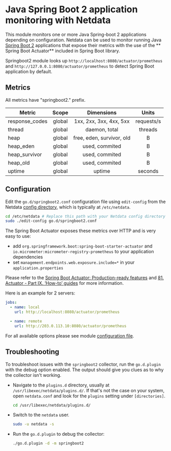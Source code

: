 <!--
title: "Java Spring Boot 2 application monitoring with Netdata"
description: "Monitor the health and performance of Spring Boot 2-compatible apps with zero configuration, per-second metric granularity, and interactive visualizations."
custom_edit_url: "https://github.com/netdata/go.d.plugin/edit/master/modules/springboot2/README.md"
sidebar_label: "Java Spring Boot 2 applications"
learn_status: "Published"
learn_topic_type: "References"
learn_rel_path: "Integrations/Monitoring/Apm"
-->

# Java Spring Boot 2 application monitoring with Netdata

This module monitors one or more Java Spring-boot 2 applications depending on configuration. Netdata can be used to
monitor running Java [Spring Boot 2](https://spring.io/) applications that expose their metrics with the use of the **
Spring Boot Actuator** included in Spring Boot library.

Springboot2 module looks up `http://localhost:8080/actuator/prometheus` and `http://127.0.0.1:8080/actuator/prometheus`
to detect Spring Boot application by default.

## Metrics

All metrics have "springboot2." prefix.

| Metric         | Scope  |        Dimensions         |   Units    |
|----------------|:------:|:-------------------------:|:----------:|
| response_codes | global |  1xx, 2xx, 3xx, 4xx, 5xx  | requests/s |
| thread         | global |       daemon, total       |  threads   |
| heap           | global | free, eden, survivor, old |     B      |
| heap_eden      | global |      used, commited       |     B      |
| heap_survivor  | global |      used, commited       |     B      |
| heap_old       | global |      used, commited       |     B      |
| uptime         | global |          uptime           |  seconds   |

## Configuration

Edit the `go.d/springboot2.conf` configuration file using `edit-config` from the
Netdata [config directory](https://learn.netdata.cloud/docs/configure/nodes), which is typically at `/etc/netdata`.

```bash
cd /etc/netdata # Replace this path with your Netdata config directory
sudo ./edit-config go.d/springboot2.conf
```

The Spring Boot Actuator exposes these metrics over HTTP and is very easy to use:

- add `org.springframework.boot:spring-boot-starter-actuator` and `io.micrometer:micrometer-registry-prometheus` to your
  application dependencies
- set `management.endpoints.web.exposure.include=*` in your `application.properties`

Please refer to
the [Spring Boot Actuator: Production-ready features](https://docs.spring.io/spring-boot/docs/current/reference/html/production-ready.html)
and [81. Actuator - Part IX. ‘How-to’ guides](https://docs.spring.io/spring-boot/docs/current/reference/html/howto-actuator.html)
for more information.

Here is an example for 2 servers:

```yaml
jobs:
  - name: local
    url: http://localhost:8080/actuator/prometheus

  - name: remote
    url: http://203.0.113.10:8080/actuator/prometheus
```

For all available options please see
module [configuration file](https://github.com/netdata/go.d.plugin/blob/master/config/go.d/springboot2.conf).

## Troubleshooting

To troubleshoot issues with the `springboot2` collector, run the `go.d.plugin` with the debug option enabled. The output
should give you clues as to why the collector isn't working.

- Navigate to the `plugins.d` directory, usually at `/usr/libexec/netdata/plugins.d/`. If that's not the case on
  your system, open `netdata.conf` and look for the `plugins` setting under `[directories]`.

  ```bash
  cd /usr/libexec/netdata/plugins.d/
  ```

- Switch to the `netdata` user.

  ```bash
  sudo -u netdata -s
  ```

- Run the `go.d.plugin` to debug the collector:

  ```bash
  ./go.d.plugin -d -m springboot2
  ```


